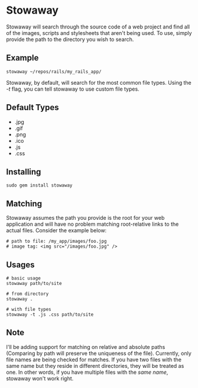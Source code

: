# Stowaway

Stowaway will search through the source code of a web project and find all
of the images, scripts and stylesheets that aren't being used.  To use,
simply provide the path to the directory you wish to search.

## Example
    stowaway ~/repos/rails/my_rails_app/

Stowaway, by default, will search for the most common file types. Using the
*-t* flag, you can tell stowaway to use custom file types.

## Default Types

 * .jpg
 * .gif
 * .png
 * .ico
 * .js
 * .css

## Installing

    sudo gem install stowaway

## Matching

Stowaway assumes the path you provide is the root for your web application
and will have no problem matching root-relative links to the actual files.
Consider the example below:

    # path to file: /my_app/images/foo.jpg
    # image tag: <img src="/images/foo.jpg" />

## Usages

    # basic usage
    stowaway path/to/site

    # from directory
    stowaway .

    # with file types
    stowaway -t .js .css path/to/site

## Note

I'll be adding support for matching on relative and absolute paths (Comparing by 
path will preserve the uniqueness of the file).  Currently, only file names are 
being checked for matches.  If you have two files with the same name but they 
reside in different directories, they will be treated as one.  In other words, 
if you have multiple files with the *same name*, stowaway won't work right.  

